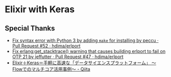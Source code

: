 # Elixir with Keras

## Special Thanks
- [Fix syntax error with Python 3 by adding `make` for installing by peccu · Pull Request #52 · hdima/erlport](https://github.com/hdima/erlport/pull/52)
- [Fix erlang:get_stacktrace() warning that causes building erlport to fail on OTP 21 by jeffutter · Pull Request #47 · hdima/erlport](https://github.com/hdima/erlport/pull/47)
- [Elixir＋Keras＝手軽に高速な「データサイエンスプラットフォーム」 ～Flowでのマルチコア活用事例～ - Qiita](https://qiita.com/piacere_ex/items/c1af7b6ce472db83cff6)
